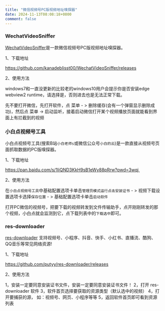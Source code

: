 ```yaml
---
title: "微信视频号PC版视频地址嗅探器"
date: 2024-11-13T08:08:18+0800
comment: false
---
```


### WechatVideoSniffer

[WechatVideoSniffer](https://github.com/kanadeblisst00/WechatVideoSniffer)是一款微信视频号PC版视频地址嗅探器。

1、下载地址

https://github.com/kanadeblisst00/WechatVideoSniffer/releases

2、使用方法

windows7和一直没更新的比较老的windows10用户会提示你是否安装edge webview2 runtime，请选择是，否则进去也是无法正常下载。

先不要打开微信，先打开软件，点 菜单 - > 删除缓存(会有一个弹窗显示删除成功)，然后点 菜单 -> 启动监听，接着启动微信打开某个视频播放页面就能看到界面上有拦截到的视频

### 小白点视频号工具

小白点视频号工具(搜索B站`小白老师s`或微信公众号`小白的云`)是一款直接从视频号页面抓取数据的PC版嗅探器。

1、下载地址

https://pan.baidu.com/s/1IiQND3KkH9sB1eWy88pRrw?pwd=3wqj 

2、使用方法

在`小白点视频号工具`中基础配置选项卡单击`管理员模式运行点击安装证书` - > 视频下载设置选项卡选择`保存位置` - > 基础配置选项卡单击`启动软件`
 
打开PC微信的视频号，把要下载的视频转发到文件传输助手，点开刚刚转发的那个视频，小白点就会监测到它，点下载列表中的`下载选中`即可。

### res-downloader

[res-downloader](https://github.com/putyy/res-downloader) 支持视频号、小程序、抖音、快手、小红书、直播流、酷狗、QQ音乐等常见网络资源!

1、下载地址

https://github.com/putyy/res-downloader/releases

2、使用方法

1，安装一定要同意安装证书文件，安装一定要同意安装证书文件！
2，打开 res-downloader 软件
3，软件首页选择要获取的资源类型（默认选中的视频）
4，打开要捕获的源， 如：视频号、网页、小程序等等
5，返回软件首页即可看到资源列表